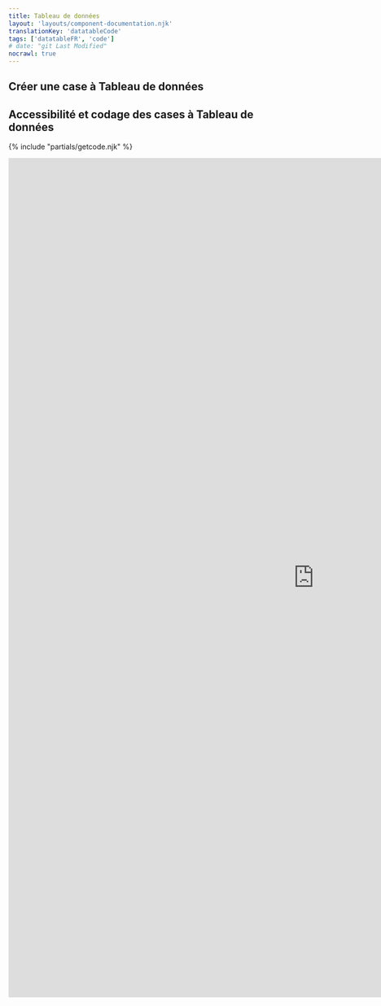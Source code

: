 ```yaml
---
title: Tableau de données
layout: 'layouts/component-documentation.njk'
translationKey: 'datatableCode'
tags: ['datatableFR', 'code']
# date: "git Last Modified"
nocrawl: true
---
```


## Créer une case à Tableau de données

## Accessibilité et codage des cases à Tableau de données

{% include "partials/getcode.njk" %}

<iframe
  title="iframeTitle"
  src="https://cds-snc.github.io/gcds-components/iframe.html?viewMode=docs&demo=true&singleStory=true&id=components-data-table--events-properties&lang=fr"
  width="1200"
  height="1650"
  style="display: block; margin: 0 auto;"
  frameBorder="0"
  allow="clipboard-write"
></iframe>
